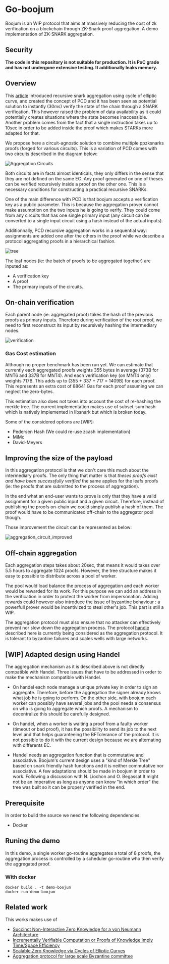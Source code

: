 # Go-boojum

Boojum is an WIP protocol that aims at massively reducing the cost of zk verification on a blockchain through ZK-Snark proof aggregation.
A demo implementation of ZK-SNARK aggregation.

## Security

**The code in this repository is not suitable for production. It is PoC grade and has not undergone extensive testing. It additionally leaks memory.**

## Overview

This [article](https://eprint.iacr.org/2014/595.pdf) introduced recursive snark aggregation using cycle of elliptic curve, and created the concept of PCD and it has been seen as potential solution to instantly (30ms) verify the state of the chain through a SNARK verification. This however raised the problem of data availability as it could potentially creates situations where the state becomes inaccessible. Another problem comes from the fact that a single instruction takes up to 10sec in order to be added inside the proof which makes STARKs more adapted for that.

We propose here a circuit-agnostic solution to combine multiple ppzksnarks proofs (forged for various circuits). This is a variation of PCD comes with two circuits described in the diagram below:

![Aggregation Circuits](./docs/aggregation_circuits.png)

Both circuits are in facts almost identicals, they only differs in the sense that they are not defined on the same EC. Any proof generated on one of theses can be verified recursively inside a proof on the other one. This is a necessary conditions for constructing a practical recursive SNARKs.

One of the main difference with PCD is that boojum accepts a verification key as a public parameter. This is because the aggregation prover cannot make assumption on the two inputs he is going to verify. They could come from any circuits that has one single primary input (any circuit can be converted to a single input circuit using a hash instead of the actual inputs).

Additionnally, PCD recursive aggregation works in a sequential way: assignments are added one after the others in the proof while we describe a protocol aggregating proofs in a hierarchical fashion.

![tree](./docs/tree_of_proof.png)

The leaf nodes (ie: the batch of proofs to be aggregated together) are inputed as:

* A verification key
* A proof
* The primary inputs of the circuits.

## On-chain verification

Each parent node (ie: aggregated proof) takes the hash of the previous proofs as primary inputs. Therefore during verification of the root proof, we need to first reconstruct its input by recursively hashing the intermediary nodes.

![verification](./docs/verification.png)

### Gas Cost estimation

Although no proper benchmark has been run yet. We can estimate that currently each aggregated proofs weights 355 bytes in average (373B for MNT6 and 337B for MNT4). And each verification key (on MNT4 only) weights 717B. This adds up to (355 + 337 + 717 = 1409B) for each proof. This represents an extra cost of 88641 Gas for each proof assuming we can neglect the zero-bytes.

This estimation also does not takes into account the cost of re-hashing the merkle tree. The current implementation makes use of subset-sum hash which is natively implemented in libsnark but which is broken today.

Some of the considered options are [WIP]:

* Pedersen Hash (We could re-use zcash implementation)
* MiMc
* David-Meyers

## Improving the size of the payload

In this aggregation protocol is that we don't care this much about the intermediary proofs. The only thing that matter is that *theses proofs exist and have been successfully verified* the same applies for the leafs proofs (ie: the proofs that are submitted to the process of aggregation).

In the end what an end-user wants to prove is only that they have a valid assignment for a given public input and a given circuit. Therefore, instead of publishing the proofs on-chain we could simply publish a hash of them. The proof would have to be communicated off-chain to the aggregator pool though.

Those improvement the circuit can be represented as below:

![aggregation_circuit_improved](./docs/aggregation_circuit_improved.png)

## Off-chain aggregation

Each aggregation steps takes about 20sec, that means it would takes over 5.5 hours to aggregate 1024 proofs. However, the tree structure makes it easy to possible to distribute across a pool of worker.

The pool would load balance the process of aggregation and each worker would be rewarded for its work. For this purpose we can add an address in the verification in order to protect the worker from impersonation. Adding rewards could however also introduce the issue of byzantine behaviour : a powerfull prover would be incentivized to steal other's job. This part is still a WIP.

The aggregation protocol must also ensure that no attacker can effectively prevent nor slow down the aggregation process. The protocol [handle](https://docs.google.com/presentation/d/1fL0mBF5At4ojW0HhbvBQ2yJHA3_q8q8kiioC6WvY9g4/edit#slide=id.p) described here is currently being considered as the aggregation protocol. It is tolerant to byzantine failures and scales wells with large networks.

## [WIP] Adapted design using Handel

The aggregation mechanism as it is described above is not directly compatible with Handel. Three issues that have to be addressed in order to make the mechanism compatible with Handel.

* On handel each node manage a unique private key in order to sign an aggregate. Therefore, before the aggregation the signer already knows what job he is going to perform. On the other side, with boojum each worker can possibly have several jobs and the pool needs a consensus on who is going to aggregate which proofs. A mechanism to decentralize this should be carefully designed.

* On handel, when a worker is waiting a proof from a faulty worker (timeout or bad proof), it has the possibility to send its job to the next level and that helps guaranteeing the BFTolerance of the protocol. It is not possible to do it with the current design because we are alternating with differents EC.

* Handel needs an aggregation function that is commutative and associative. Boojum's current design uses a "kind of Merkle Tree" based on snark friendly hash functions and it is neither commutative nor associative. A few adaptations should be made in boojum in order to work. Following a discussion with N. Liochon and O. Begassat It might not be an imperative as long as anyone can know "in which order" the tree was built so it can be properly verified in the end.

## Prerequisite

In order to build the source we need the following dependencies

* Docker

## Runing the demo

In this demo, a single worker go-routine aggregates a total of 8 proofs, the aggregation process is controlled by a scheduler go-routine who then verify the aggregated proof.

### With docker

    docker build . -t demo-boojum
    docker run demo-boojum

## Related work

This works makes use of

* [Succinct Non-Interactive Zero Knowledge for a von Neumann Architecture](https://eprint.iacr.org/2013/879.pdf)
* [Incrementally Verifiable Computation or Proofs of Knowledge Imply Time/Space Efficiency](https://link.springer.com/content/pdf/10.1007%2F978-3-540-78524-8_1.pdf)
* [Scalable Zero Knowledge via Cycles of Elliptic Curves](https://eprint.iacr.org/2014/595.pdf)
* [Aggregation protocol for large scale Byzantine committee](https://docs.google.com/presentation/d/1fL0mBF5At4ojW0HhbvBQ2yJHA3_q8q8kiioC6WvY9g4/edit#slide=id.p)